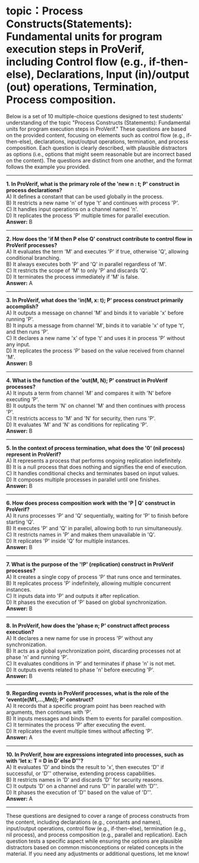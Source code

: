 # topic：Process Constructs(Statements): Fundamental units for program execution steps in ProVerif, including Control flow (e.g., if-then-else), Declarations, Input (in)/output (out) operations, Termination, Process composition.

Below is a set of 10 multiple-choice questions designed to test students' understanding of the topic "Process Constructs (Statements): Fundamental units for program execution steps in ProVerif." These questions are based on the provided content, focusing on elements such as control flow (e.g., if-then-else), declarations, input/output operations, termination, and process composition. Each question is clearly described, with plausible distractors as options (i.e., options that might seem reasonable but are incorrect based on the content). The questions are distinct from one another, and the format follows the example you provided.

---

**1. In ProVerif, what is the primary role of the 'new n : t; P' construct in process declarations?**  
A) It defines a constant that can be used globally in the process.  
B) It restricts a new name 'n' of type 't' and continues with process 'P'.  
C) It handles input operations on a channel named 'n'.  
D) It replicates the process 'P' multiple times for parallel execution.  
**Answer:** B  

---

**2. How does the 'if M then P else Q' construct contribute to control flow in ProVerif processes?**  
A) It evaluates the term 'M' and executes 'P' if true, otherwise 'Q', allowing conditional branching.  
B) It always executes both 'P' and 'Q' in parallel regardless of 'M'.  
C) It restricts the scope of 'M' to only 'P' and discards 'Q'.  
D) It terminates the process immediately if 'M' is false.  
**Answer:** A  

---

**3. In ProVerif, what does the 'in(M, x: t); P' process construct primarily accomplish?**  
A) It outputs a message on channel 'M' and binds it to variable 'x' before running 'P'.  
B) It inputs a message from channel 'M', binds it to variable 'x' of type 't', and then runs 'P'.  
C) It declares a new name 'x' of type 't' and uses it in process 'P' without any input.  
D) It replicates the process 'P' based on the value received from channel 'M'.  
**Answer:** B  

---

**4. What is the function of the 'out(M, N); P' construct in ProVerif processes?**  
A) It inputs a term from channel 'M' and compares it with 'N' before executing 'P'.  
B) It outputs the term 'N' on channel 'M' and then continues with process 'P'.  
C) It restricts access to 'M' and 'N' for security, then runs 'P'.  
D) It evaluates 'M' and 'N' as conditions for replicating 'P'.  
**Answer:** B  

---

**5. In the context of process termination, what does the '0' (nil process) represent in ProVerif?**  
A) It represents a process that performs ongoing replication indefinitely.  
B) It is a null process that does nothing and signifies the end of execution.  
C) It handles conditional checks and terminates based on input values.  
D) It composes multiple processes in parallel until one finishes.  
**Answer:** B  

---

**6. How does process composition work with the 'P | Q' construct in ProVerif?**  
A) It runs processes 'P' and 'Q' sequentially, waiting for 'P' to finish before starting 'Q'.  
B) It executes 'P' and 'Q' in parallel, allowing both to run simultaneously.  
C) It restricts names in 'P' and makes them unavailable in 'Q'.  
D) It replicates 'P' inside 'Q' for multiple instances.  
**Answer:** B  

---

**7. What is the purpose of the '!P' (replication) construct in ProVerif processes?**  
A) It creates a single copy of process 'P' that runs once and terminates.  
B) It replicates process 'P' indefinitely, allowing multiple concurrent instances.  
C) It inputs data into 'P' and outputs it after replication.  
D) It phases the execution of 'P' based on global synchronization.  
**Answer:** B  

---

**8. In ProVerif, how does the 'phase n; P' construct affect process execution?**  
A) It declares a new name for use in process 'P' without any synchronization.  
B) It acts as a global synchronization point, discarding processes not at phase 'n' and running 'P'.  
C) It evaluates conditions in 'P' and terminates if phase 'n' is not met.  
D) It outputs events related to phase 'n' before executing 'P'.  
**Answer:** B  

---

**9. Regarding events in ProVerif processes, what is the role of the 'event(e(M1,...,Mn)); P' construct?**  
A) It records that a specific program point has been reached with arguments, then continues with 'P'.  
B) It inputs messages and binds them to events for parallel composition.  
C) It terminates the process 'P' after executing the event.  
D) It replicates the event multiple times without affecting 'P'.  
**Answer:** A  

---

**10. In ProVerif, how are expressions integrated into processes, such as with 'let x: T = D in D′ else D′′'?**  
A) It evaluates 'D' and binds the result to 'x', then executes 'D′' if successful, or 'D′′' otherwise, extending process capabilities.  
B) It restricts names in 'D' and discards 'D′' for security reasons.  
C) It outputs 'D' on a channel and runs 'D′' in parallel with 'D′′'.  
D) It phases the execution of 'D′' based on the value of 'D′′'.  
**Answer:** A  

---

These questions are designed to cover a range of process constructs from the content, including declarations (e.g., constants and names), input/output operations, control flow (e.g., if-then-else), termination (e.g., nil process), and process composition (e.g., parallel and replication). Each question tests a specific aspect while ensuring the options are plausible distractors based on common misconceptions or related concepts in the material. If you need any adjustments or additional questions, let me know!